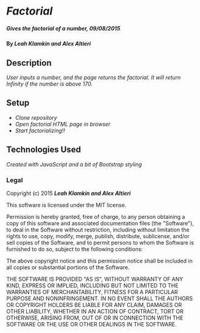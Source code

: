# _Factorial_

##### _Gives the factorial of a number, 09/08/2015_

#### By _**Leah Klamkin and Alex Altieri**_

## Description

_User inputs a number, and the page returns the factorial. It will return Infinity if the number is above 170._

## Setup

* _Clone repository_
* _Open factorial HTML page in browser_
* _Start factorializing!!_


## Technologies Used

_Created with JavaScript and a bit of Bootstrap styling_

### Legal

Copyright (c) 2015 **_Leah Klamkin and Alex Altieri_**

This software is licensed under the MIT license.

Permission is hereby granted, free of charge, to any person obtaining a copy
of this software and associated documentation files (the "Software"), to deal
in the Software without restriction, including without limitation the rights
to use, copy, modify, merge, publish, distribute, sublicense, and/or sell
copies of the Software, and to permit persons to whom the Software is
furnished to do so, subject to the following conditions:

The above copyright notice and this permission notice shall be included in
all copies or substantial portions of the Software.

THE SOFTWARE IS PROVIDED "AS IS", WITHOUT WARRANTY OF ANY KIND, EXPRESS OR
IMPLIED, INCLUDING BUT NOT LIMITED TO THE WARRANTIES OF MERCHANTABILITY,
FITNESS FOR A PARTICULAR PURPOSE AND NONINFRINGEMENT. IN NO EVENT SHALL THE
AUTHORS OR COPYRIGHT HOLDERS BE LIABLE FOR ANY CLAIM, DAMAGES OR OTHER
LIABILITY, WHETHER IN AN ACTION OF CONTRACT, TORT OR OTHERWISE, ARISING FROM,
OUT OF OR IN CONNECTION WITH THE SOFTWARE OR THE USE OR OTHER DEALINGS IN
THE SOFTWARE.
